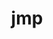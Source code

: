 ---
layout: default
permalink: /jmp/
title: jmp
description: 
nav: false
redirect_to: /assets/pdf/Heath_JMP.pdf
---
